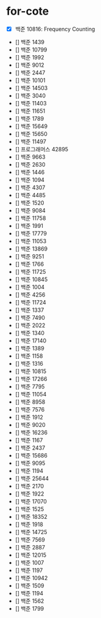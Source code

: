 # for-cote

- [x] 백준 10816: Frequency Counting
- [] 백준 1439
- [] 백준 10799 
- [] 백준 1992
- [] 백준 9012
- [] 백준 2447 
- [] 백준 10101
- [] 백준 14503
- [] 백준 3040
- [] 백준 11403
- [] 백준 11651
- [] 백준 1789
- [] 백준 15649
- [] 백준 15650
- [] 백준 11497
- [] 프로그래머스 42895
- [] 백준 9663
- [] 백준 2630
- [] 백준 1446
- [] 백준 1094
- [] 백준 4307
- [] 백준 4485
- [] 백준 1520
- [] 백준 9084
- [] 백준 11758
- [] 백준 1991
- [] 백준 17779
- [] 백준 11053
- [] 백준 13869
- [] 백준 9251
- [] 백준 1766
- [] 백준 11725
- [] 백준 10845
- [] 백준 1004
- [] 백준 4256
- [] 백준 11724
- [] 백준 1337
- [] 백준 7490
- [] 백준 2022
- [] 백준 1340
- [] 백준 17140
- [] 백준 1389
- [] 백준 1158
- [] 백준 1316
- [] 백준 10815
- [] 백준 17266
- [] 백준 7795
- [] 백준 11054
- [] 백준 8958
- [] 백준 7576
- [] 백준 1912
- [] 백준 9020
- [] 백준 16236
- [] 백준 1167
- [] 백준 2437
- [] 백준 15686
- [] 백준 9095
- [] 백준 1194
- [] 백준 25644
- [] 백준 2170
- [] 백준 1922
- [] 백준 17070
- [] 백준 1525
- [] 백준 18352
- [] 백준 1918
- [] 백준 14725
- [] 백준 7569
- [] 백준 2887
- [] 백준 12015
- [] 백준 1007
- [] 백준 1197
- [] 백준 10942
- [] 백준 1509
- [] 백준 1194
- [] 백준 1562
- [] 백준 1799
